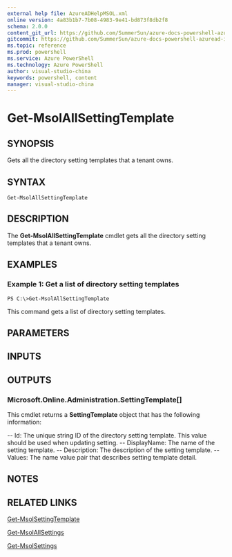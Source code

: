 ```yaml
---
external help file: AzureADHelpMSOL.xml
online version: 4a83b1b7-7b08-4983-9e41-bd873f8db2f8
schema: 2.0.0
content_git_url: https://github.com/SummerSun/azure-docs-powershell-azuread-int/projects/azure-docs-powershell-azuread-int/Azure%20AD%20Cmdlets/AzureAD/v1.0/Get-MsolAllSettingTemplate.md
gitcommit: https://github.com/SummerSun/azure-docs-powershell-azuread-int/projects/azure-docs-powershell-azuread-int/Azure%20AD%20Cmdlets/AzureAD/v1.0/Get-MsolAllSettingTemplate.md
ms.topic: reference
ms.prod: powershell
ms.service: Azure PowerShell
ms.technology: Azure PowerShell
author: visual-studio-china
keywords: powershell, content
manager: visual-studio-china
---
```


# Get-MsolAllSettingTemplate

## SYNOPSIS
Gets all the directory setting templates that a tenant owns.

## SYNTAX

```
Get-MsolAllSettingTemplate
```

## DESCRIPTION
The **Get-MsolAllSettingTemplate** cmdlet gets all the directory setting templates that a tenant owns.

## EXAMPLES

### Example 1: Get a list of directory setting templates
```
PS C:\>Get-MsolAllSettingTemplate
```

This command gets a list of directory setting templates.

## PARAMETERS

## INPUTS

## OUTPUTS

### Microsoft.Online.Administration.SettingTemplate[]
This cmdlet returns a **SettingTemplate** object that has the following information: 

-- Id: The unique string ID of the directory setting template.
This value should be used when updating setting. 
-- DisplayName: The name of the setting template. 
-- Description: The description of the setting template. 
-- Values: The name value pair that describes setting template detail.

## NOTES

## RELATED LINKS

[Get-MsolSettingTemplate](4a83b1b7-7b08-4983-9e41-bd873f8db2f8)

[Get-MsolAllSettings](4955285a-6fe5-46e2-affc-8b1798ae8f2a)

[Get-MsolSettings](22a5d63b-5386-4137-965f-e5cf5696dde5)

